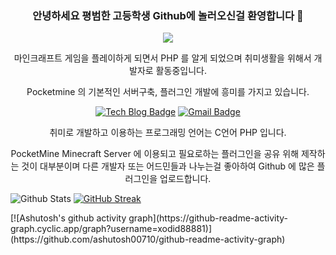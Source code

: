 <div align=center>
  
  ### 안녕하세요 평범한 고등학생 Github에 놀러오신걸 환영합니다 👋
  
</div>

<div align=center>
  
  <a href="https://hits.seeyoufarm.com"><img src="https://hits.seeyoufarm.com/api/count/incr/badge.svg?url=https%3A%2F%2Fgithub.com%2Fxodid8881&count_bg=%2379C83D&title_bg=%23555555&icon=&icon_color=%23E7E7E7&title=hits&edge_flat=false"/></a>
</div>

  
<div align=center>
  마인크래프트 게임을 플레이하게 되면서 PHP 를 알게 되었으며 취미생활을 위해서 개발자로 활동중입니다.
  
  Pocketmine 의 기본적인 서버구축, 플러그인 개발에 흥미를 가지고 있습니다.
</div>

<div align=center>
  
  [![Tech Blog Badge](http://img.shields.io/badge/-Tech%20blog-black?style=flat-square&logo=github&link=https://zzsza.github.io/)](https://github.com/xodid8881/)
  [![Gmail Badge](https://img.shields.io/badge/Gmail-d14836?style=flat-square&logo=Gmail&logoColor=white&link=mailto:aoadid8881@gmail.com)](mailto:aoadid8881@gmail.com)
  
</div>

<div align=center>
  
  취미로 개발하고 이용하는 프로그래밍 언어는 C언어 PHP 입니다.
  
  PocketMine Minecraft Server 에 이용되고 필요로하는 플러그인을 공유 위해 제작하는 것이 대부분이며 다른 개발자 또는 어드민들과 나누는걸 좋아하여 Github 에 많은 플러그인을 업로드합니다.
  
</div>

![Github Stats](https://github-readme-stats.vercel.app/api?username=xodid8881&show_icons=true)
[![GitHub Streak](https://streak-stats.demolab.com/?user=xodid8881)](https://git.io/streak-stats)

</div>
[![Ashutosh's github activity graph](https://github-readme-activity-graph.cyclic.app/graph?username=xodid88881)](https://github.com/ashutosh00710/github-readme-activity-graph)
